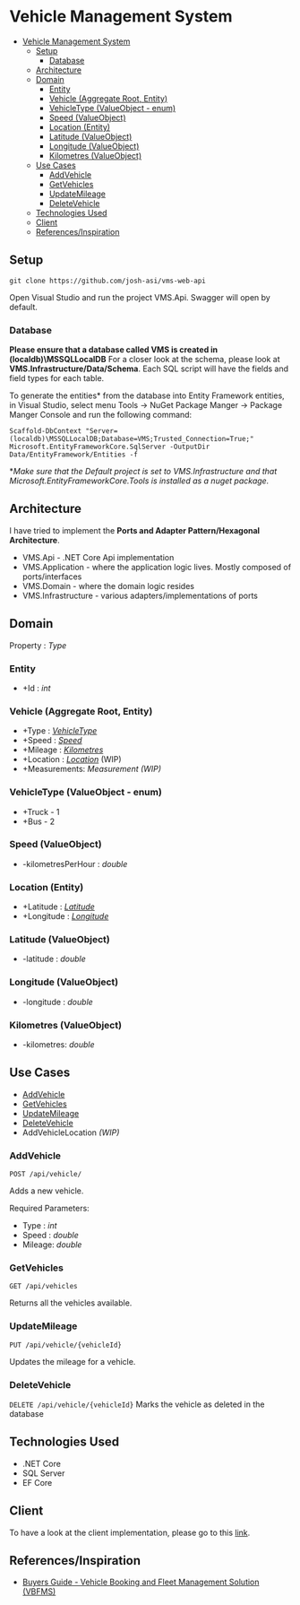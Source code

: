 # Vehicle Management System

- [Vehicle Management System](#vehicle-management-system)
  - [Setup](#setup)
    - [Database](#database)
  - [Architecture](#architecture)
  - [Domain](#domain)
    - [Entity](#entity)
    - [Vehicle (Aggregate Root, Entity)](#vehicle-aggregate-root-entity)
    - [VehicleType (ValueObject - enum)](#vehicletype-valueobject---enum)
    - [Speed (ValueObject)](#speed-valueobject)
    - [Location (Entity)](#location-entity)
    - [Latitude (ValueObject)](#latitude-valueobject)
    - [Longitude (ValueObject)](#longitude-valueobject)
    - [Kilometres (ValueObject)](#kilometres-valueobject)
  - [Use Cases](#use-cases)
    - [AddVehicle](#addvehicle)
    - [GetVehicles](#getvehicles)
    - [UpdateMileage](#updatemileage)
    - [DeleteVehicle](#deletevehicle)
  - [Technologies Used](#technologies-used)
  - [Client](#client)
  - [References/Inspiration](#referencesinspiration)

## Setup

`git clone https://github.com/josh-asi/vms-web-api`

Open Visual Studio and run the project VMS.Api. Swagger will open by default.

### Database

**Please ensure that a database called VMS is created in (localdb)\MSSQLLocalDB** For a closer look at the schema, please look at **VMS.Infrastructure/Data/Schema**. Each SQL script will have the fields and field types for each table.

To generate the entities\* from the database into Entity Framework entities, in Visual Studio, select menu Tools -> NuGet Package Manger -> Package Manger Console and run the following command:

`Scaffold-DbContext "Server=(localdb)\MSSQLLocalDB;Database=VMS;Trusted_Connection=True;" Microsoft.EntityFrameworkCore.SqlServer -OutputDir Data/EntityFramework/Entities -f`

\*_Make sure that the Default project is set to VMS.Infrastructure and that Microsoft.EntityFrameworkCore.Tools is installed as a nuget package._

## Architecture

I have tried to implement the **Ports and Adapter Pattern/Hexagonal Architecture**.

- VMS.Api - .NET Core Api implementation
- VMS.Application - where the application logic lives. Mostly composed of ports/interfaces
- VMS.Domain - where the domain logic resides
- VMS.Infrastructure - various adapters/implementations of ports

## Domain

Property : _Type_

### Entity

- +Id : _int_

### Vehicle (Aggregate Root, Entity)

- +Type : [_VehicleType_](#vehicletype-valueobject---enum)
- +Speed : [_Speed_](#speed-valueobject)
- +Mileage : [_Kilometres_](#kilometres-valueobject)
- +Location : [_Location_](#location-entity) (WIP)
- +Measurements: _Measurement (WIP)_

### VehicleType (ValueObject - enum)

- +Truck - 1
- +Bus - 2

### Speed (ValueObject)

- -kilometresPerHour : _double_

### Location (Entity)

- +Latitude : [_Latitude_](#latitude-valueobject)
- +Longitude : [_Longitude_](#longitude-valueobject)

### Latitude (ValueObject)

- -latitude : _double_

### Longitude (ValueObject)

- -longitude : _double_

### Kilometres (ValueObject)

- -kilometres: _double_

## Use Cases

- [AddVehicle](#addvehicle)
- [GetVehicles](#getvehicles)
- [UpdateMileage](#updatemileage)
- [DeleteVehicle](#deletevehicle)
- AddVehicleLocation _(WIP)_

### AddVehicle

`POST /api/vehicle/`

Adds a new vehicle.

Required Parameters:

- Type : _int_
- Speed : _double_
- Mileage: _double_

### GetVehicles

`GET /api/vehicles`

Returns all the vehicles available.

### UpdateMileage

`PUT /api/vehicle/{vehicleId}`

Updates the mileage for a vehicle.

### DeleteVehicle

`DELETE /api/vehicle/{vehicleId}`
Marks the vehicle as deleted in the database

## Technologies Used

- .NET Core
- SQL Server
- EF Core

## Client

To have a look at the client implementation, please go to this [link](https://github.com/josh-asi/vms-client).

## References/Inspiration

- [Buyers Guide - Vehicle Booking and Fleet Management Solution (VBFMS)](https://www.procurement.govt.nz/assets/procurement-property/documents/buyers-guide/vehicle-booking-and-fleet-management-services-syndicated-buyers-guide-msd.pdf)
